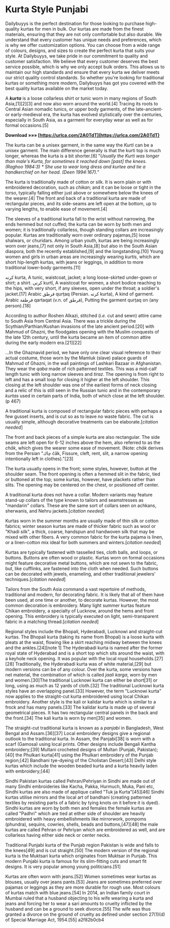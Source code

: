 # Kurta Style Punjabi
  
Dailybuyys is the perfect destination for those looking to purchase high-quality kurtas for men in bulk. Our kurtas are made from the finest materials, ensuring that they are not only comfortable but also durable. We understand that every customer has unique needs and preferences, which is why we offer customization options. You can choose from a wide range of colours, designs, and sizes to create the perfect kurta that suits your style. At Dailybuyys, we take pride in our commitment to quality and customer satisfaction. We believe that every customer deserves the best service possible, which is why we only accept bulk orders. This allows us to maintain our high standards and ensure that every kurta we deliver meets our strict quality control standards. So whether you're looking for traditional kurtas or something more modern, Dailybuyys has got you covered with the best quality kurtas available on the market today.
 
A ***kurta*** is a loose collarless shirt or tunic worn in many regions of South Asia,[1][2][3] and now also worn around the world.[4] Tracing its roots to Central Asian nomadic tunics, or upper body garments, of the late-ancient- or early-medieval era, the kurta has evolved stylistically over the centuries, especially in South Asia, as a garment for everyday wear as well as for formal occasions.[5]
 
**Download »»» [https://urlca.com/2A0TdT](https://urlca.com/2A0TdT)**


 
The kurta can be a unisex garment, in the same way the *Kurti* can be a unisex garment. The main difference generally is that the kurti top is much longer, whereas the kurta is a bit shorter.[6] "*Usually the Kurti was longer than male's Kurta, for sometimes it reached down [past] the knees. (Raghoo 1984:3) \* She use to wear long dress and kurtee and tie a handkerchief on her head. (Deen 1994:167).*"
 
The kurta is traditionally made of cotton or silk. It is worn plain or with embroidered decoration, such as *chikan*; and it can be loose or tight in the torso, typically falling either just above or somewhere below the knees of the wearer.[4] The front and back of a traditional kurta are made of rectangular pieces, and its side-seams are left open at the bottom, up to varying lengths, to enable ease of movement.[4]
 
The sleeves of a traditional kurta fall to the wrist without narrowing, the ends hemmed but not cuffed; the kurta can be worn by both men and women; it is traditionally collarless, though standing collars are increasingly popular. Kurtas are traditionally worn over ordinary pajamas,[5] loose shalwars, or churidars. Among urban youth, kurtas are being increasingly worn over jeans,[7] not only in South Asia,[8] but also in the South Asian diaspora, both the recently established,[9] and the longstanding.[10] Young women and girls in urban areas are increasingly wearing *kurtis*, which are short hip-length kurtas, with jeans or leggings, in addition to more traditional lower-body garments.[11]
 
کرته kurta, A tunic, waistcoat, jacket; a long loose-skirted under-gown or shirt; a shirt. کرتی kurtī, A waistcoat for women, a short bodice reaching to the hips, with very short, if any sleeves, open under the throat; a soldier's jacket.[17]
 Arabic قرطق qurt̤aq (Persian. كرته kurta), A kind of garment. Arabic قرطقة qartaqat (v.n. of قرطق), Putting the garment qurt̤aq on (any person).[18]
 
According to author Roshen Alkazi, stitched (*i.e.* cut and sewn) attire came to South Asia from Central Asia. There was a trickle during the Scythian/Parthian/Kushan invasions of the late ancient period.[20] with Mahmud of Ghazni, the floodgates opening with the Muslim conquests of the late 12th century, until the kurta became an item of common attire during the early modern era.[21][22]
 
...In the Ghaznavid period, we have only one clear visual reference to their actual costume, those worn by the Mamluk (slave) palace guards of Mahmud of Ghazni, in the wall paintings of Lashkari Bazaar in Afghanistan. They wear the *qaba* made of rich patterned textiles. This was a mid-calf length tunic with long narrow sleeves and *tiraz*. The opening is from right to left and has a small loop for closing it higher at the left shoulder. This closing at the left shoulder was one of the earliest forms of neck closing and a relic of this is still seen in the Russian tunic and in the contemporary *kurtas* used in certain parts of India, both of which close at the left shoulder. (p 467)
 
A traditional kurta is composed of rectangular fabric pieces with perhaps a few gusset inserts, and is cut so as to leave no waste fabric. The cut is usually simple, although decorative treatments can be elaborate.[*citation needed*]

The front and back pieces of a simple kurta are also rectangular. The side seams are left open for 6-12 inches above the hem, also referred to as the *chāk*, which gives the wearer some ease of movement. (Note: *chāk* derives from the Persian "چاك ćāk, Fissure, cleft, rent, slit, a narrow opening intentionally left in clothes)."[23]
 
The kurta usually opens in the front; some styles, however, button at the shoulder seam. The front opening is often a hemmed slit in the fabric, tied or buttoned at the top; some kurtas, however, have plackets rather than slits. The opening may be centered on the chest, or positioned off center.
 
A traditional kurta does not have a collar. Modern variants may feature stand-up collars of the type known to tailors and seamstresses as "mandarin" collars. These are the same sort of collars seen on achkans, sherwanis, and Nehru jackets.[*citation needed*]
 
Kurtas worn in the summer months are usually made of thin silk or cotton fabrics; winter season kurtas are made of thicker fabric such as wool or "Khadi silk", a thick, coarse, handspun and handwoven silk that may be mixed with other fibers. A very common fabric for the kurta pajama is linen, or a linen-cotton mix ideal for both summers and winters.[*citation needed*]
 
Kurtas are typically fastened with tasselled ties, cloth balls, and loops, or buttons. Buttons are often wood or plastic. Kurtas worn on formal occasions might feature decorative metal buttons, which are not sewn to the fabric, but, like cufflinks, are fastened into the cloth when needed. Such buttons can be decorated with jewels, enameling, and other traditional jewelers' techniques.[*citation needed*]
 
Tailors from the South Asia command a vast repertoire of methods, traditional and modern, for decorating fabric. It is likely that all of them have been used, at one time or another, to decorate kurtas. However, the most common decoration is embroidery. Many light summer kurtas feature Chikan embroidery, a specialty of Lucknow, around the hems and front opening. This embroidery is typically executed on light, semi-transparent fabric in a matching thread.[*citation needed*]
 
Regional styles include the Bhopali, Hyderabadi, Lucknowi and straight-cut kurtas. The Bhopali kurta (taking its name from Bhopal) is a loose kurta with pleats at the waist, flowing like a skirt reaching midway between the knees and the ankles.[24][note 1] The Hyderabadi kurta is named after the former royal state of Hyderabad and is a short top which sits around the waist, with a keyhole neck opening. It was popular with the local royal households.[27][28] Traditionally, the Hyderabadi kurta was of white material,[29] but modern versions can be of any colour. Over the kurta, some versions have net material, the combination of which is called *jaali karga*, worn by men and women.[30]The traditional Lucknowi kurta can either be short[31] or long, using as much as 12 yards of cloth.[32] The traditional Lucknowi kurta styles have an overlapping panel.[33] However, the term "Lucknowi kurta" now applies to the straight-cut kurta embroidered using local Chikan embroidery. Another style is the kali or kalidar kurta which is similar to a frock and has many panels.[33] The kalidar kurta is made up of several geometrical pieces. It has two rectangular central panels in the back and the front.[34] The kali kurta is worn by men[35] and women.
 
The straight-cut traditional kurta is known as a *panjabi* in Bangladesh, West Bengal and Assam.[36][37] Local embroidery designs give a regional outlook to the traditional kurta. In Assam, the Panjabi[38] is worn with a scarf (Gamosa) using local prints. Other designs include Bengali Kantha embroidery;[39] Multani crocheted designs of Multan (Punjab, Pakistan);[40] the Phulkari kurta[41] using the Phulkari embroidery of the Punjab region;[42] Bandhani tye-dyeing of the Cholistan Desert;[43] Delhi style kurtas which include the wooden beaded kurta and a kurta heavily laden with embroidery;[44]
 
Sindhi Pakistan kurtas called Pehran/Pehriyan in Sindhi are made out of many Sindhi embroideries like Kacha, Pakka, Hurmuch, Muka, Pani etc, Sindhi kurtas are also made of applique called "Tuk ja Kurta"[45][46] Sindhi kurtas utilise mirrors and the local art of bandhani (creating patterned textiles by resisting parts of a fabric by tying knots on it before it is dyed). Sindhi kurtas are worn by both men and females the female kurtas are called "Padhri" which are tied at either side of shoulder are heavily embroidered with heavy embellishments like mirrorwork, pompoms (phundra), sequins, cowries, shells, beads and buttons,[47][48] the male kurtas are called Pehran or Pehriyan which are embroidered as well, and are collarless having either side neck or center necks.
 
Traditional Punjabi kurta of the Punjab region Pakistan is wide and falls to the knees[49] and is cut straight.[50] The modern version of the regional kurta is the Muktsari kurta which originates from Muktsar in Punjab. This modern Punjabi kurta is famous for its slim-fitting cuts and smart fit designs. It is very popular among young politicians.[51]
 
Kurtas are often worn with jeans.[52] Women sometimes wear kurtas as blouses, usually over jeans pants.[53] Jeans are sometimes preferred over pajamas or leggings as they are more durable for rough use. Most colours of kurtas match with blue jeans.[54] In 2014, an Indian family court in Mumbai ruled that a husband objecting to his wife wearing a kurta and jeans and forcing her to wear a sari amounts to cruelty inflicted by the husband and can be a ground to seek divorce.[55] The wife was thus granted a divorce on the ground of cruelty as defined under section 27(1)(d) of Special Marriage Act, 1954.[55]
 a2f82b0cb4
 
